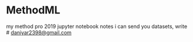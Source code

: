 # MethodML
my method pro 2019 jupyter notebook notes
i can send you datasets, write # daniyar2398@gmail.com
